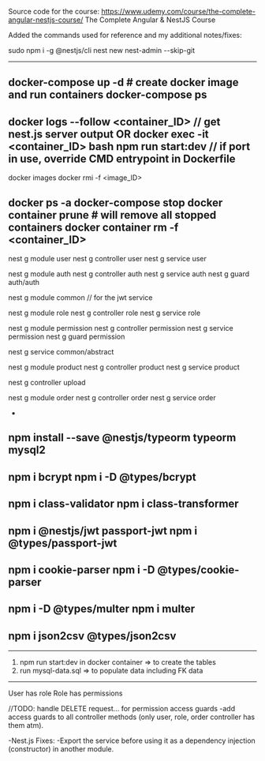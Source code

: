 Source code for the course: https://www.udemy.com/course/the-complete-angular-nestjs-course/
The Complete Angular & NestJS Course

Added the commands used for reference and my additional notes/fixes:

sudo npm i -g @nestjs/cli
nest new nest-admin --skip-git

----------------------------------
docker-compose up -d # create docker image and run containers
docker-compose ps
-
docker logs --follow <container_ID> // get nest.js server output
OR
docker exec -it <container_ID> bash
	npm run start:dev // if port in use, override CMD entrypoint in Dockerfile
-
docker images
docker rmi -f <image_ID>

docker ps -a
docker-compose stop
docker container prune # will remove all stopped containers
docker container rm -f <container_ID>
-----------------------------------

nest g module user 
nest g controller user
nest g service user

nest g module auth
nest g controller auth
nest g service auth
nest g guard auth/auth

nest g module common // for the jwt service

nest g module role
nest g controller role
nest g service role

nest g module permission
nest g controller permission
nest g service permission
nest g guard permission

nest g service common/abstract

nest g module product
nest g controller product
nest g service product

nest g controller upload

nest g module order
nest g controller order
nest g service order

-

npm install --save @nestjs/typeorm typeorm mysql2
-
npm i bcrypt
npm i -D @types/bcrypt
-
npm i class-validator
npm i class-transformer
-
npm i @nestjs/jwt passport-jwt
npm i @types/passport-jwt
-
npm i cookie-parser
npm i -D @types/cookie-parser
-
npm i -D @types/multer
npm i multer
-
npm i json2csv @types/json2csv
-

---

1. npm run start:dev in docker container => to create the tables
2. run mysql-data.sql => to populate data including FK data

---

User has role
Role has permissions

//TODO: handle DELETE request... for permission access guards
	-add access guards to all controller methods (only user, role, order controller has them atm).

-Nest.js Fixes:
	-Export the service before using it as a dependency injection (constructor) in another module.
